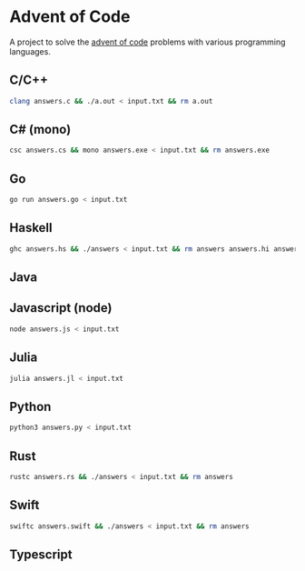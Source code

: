 Advent of Code
==============

A project to solve the
[advent of code](https://adventofcode.com)
problems with various programming languages.

C/C++
-----
```sh
clang answers.c && ./a.out < input.txt && rm a.out
```

C# (mono)
---------
```sh
csc answers.cs && mono answers.exe < input.txt && rm answers.exe
```

Go
---
```sh
go run answers.go < input.txt
```

Haskell
-------
```sh
ghc answers.hs && ./answers < input.txt && rm answers answers.hi answers.o
```

Java
----

Javascript (node)
-----------------
```sh
node answers.js < input.txt
```

Julia
-----
```sh
julia answers.jl < input.txt
```

Python
------
```sh
python3 answers.py < input.txt
```

Rust
----
```sh
rustc answers.rs && ./answers < input.txt && rm answers
```

Swift
-----
```sh
swiftc answers.swift && ./answers < input.txt && rm answers
```

Typescript
----------
